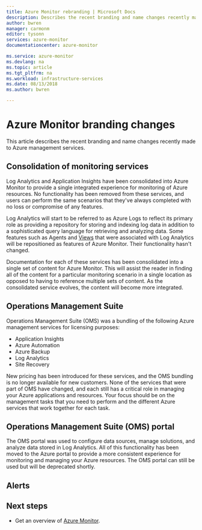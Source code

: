```yaml
---
title: Azure Monitor rebranding | Microsoft Docs
description: Describes the recent branding and name changes recently made to Azure management services.
author: bwren
manager: carmonm
editor: tysonn
services: azure-monitor
documentationcenter: azure-monitor

ms.service: azure-monitor
ms.devlang: na
ms.topic: article
ms.tgt_pltfrm: na
ms.workload: infrastructure-services
ms.date: 08/13/2018
ms.author: bwren

---
```


# Azure Monitor branding changes
This article describes the recent branding and name changes recently made to Azure management services. 

## Consolidation of monitoring services
Log Analytics and Application Insights have been consolidated into Azure Monitor to provide a single integrated experience for monitoring of Azure resources. No functionality has been removed from these services, and users can perform the same scenarios that they've always completed with no loss or compromise of any features.

Log Analytics will start to be referred to as Azure Logs to reflect its primary role as providing a repository for storing and indexing log data in addition to a sophisticated query language for retrieving and analyzing data. Some features such as Agents and [Views](../log-analytics/log-analytics-view-designer.md) that were associated with Log Analytics will be repositioned as features of Azure Monitor. Their functionality hasn't changed. 

Documentation for each of these services has been consolidated into a single set of content for Azure Monitor. This will assist the reader in finding all of the content for a particular monitoring scenario in a single location as opposed to having to reference multiple sets of content. As the consolidated service evolves, the content will become more integrated.


## Operations Management Suite
Operations Management Suite (OMS) was a bundling of the following Azure management services for licensing purposes:

- Application Insights
- Azure Automation
- Azure Backup
- Log Analytics
- Site Recovery

New pricing has been introduced for these services, and the OMS bundling is no longer available for new customers. None of the services that were part of OMS have changed, and each still has a critical role in managing your Azure applications and resources. Your focus should be on the management tasks that you need to perform and the different Azure services that work together for each task.

## Operations Management Suite (OMS) portal
The OMS portal was used to configure data sources, manage solutions, and analyze data stored in Log Analytics. All of this functionality has been moved to the Azure portal to provide a more consistent experience for monitoring and managing your Azure resources. The OMS portal can still be used but will be deprecated shortly.

## Alerts
 

## Next steps

- Get an overview of [Azure Monitor](overview.md).